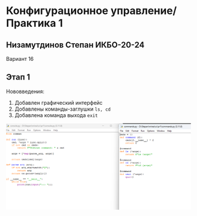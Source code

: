 # Конфигурационное управление/Практика 1
## Низамутдинов Степан ИКБО-20-24
Вариант 16

## Этап 1
Нововведения:
1. Добавлен графический интерфейс
2. Добавлены команды-заглушки ```ls, cd```
3. Добавлена команда выхода ```exit```

![Скрин 1](readme-images/screen1.png)
